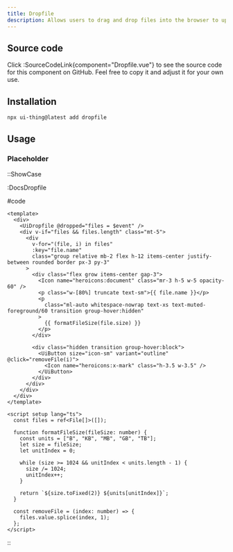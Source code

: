 ```yaml
---
title: Dropfile
description: Allows users to drag and drop files into the browser to upload them.
---
```


## Source code

Click :SourceCodeLink{component="Dropfile.vue"} to see the source code for this component on GitHub. Feel free to copy it and adjust it for your own use.

## Installation

```bash
npx ui-thing@latest add dropfile
```

## Usage

### Placeholder

::ShowCase

:DocsDropfile

#code

<!-- automd:file src="../../app/components/content/Docs/DocsDropfile.vue" code lang="vue" -->

```vue [DocsDropfile.vue]
<template>
  <div>
    <UiDropfile @dropped="files = $event" />
    <div v-if="files && files.length" class="mt-5">
      <div
        v-for="(file, i) in files"
        :key="file.name"
        class="group relative mb-2 flex h-12 items-center justify-between rounded border px-3 py-3"
      >
        <div class="flex grow items-center gap-3">
          <Icon name="heroicons:document" class="mr-3 h-5 w-5 opacity-60" />
          <p class="w-[80%] truncate text-sm">{{ file.name }}</p>
          <p
            class="ml-auto whitespace-nowrap text-xs text-muted-foreground/60 transition group-hover:hidden"
          >
            {{ formatFileSize(file.size) }}
          </p>
        </div>

        <div class="hidden transition group-hover:block">
          <UiButton size="icon-sm" variant="outline" @click="removeFile(i)">
            <Icon name="heroicons:x-mark" class="h-3.5 w-3.5" />
          </UiButton>
        </div>
      </div>
    </div>
  </div>
</template>

<script setup lang="ts">
  const files = ref<File[]>([]);

  function formatFileSize(fileSize: number) {
    const units = ["B", "KB", "MB", "GB", "TB"];
    let size = fileSize;
    let unitIndex = 0;

    while (size >= 1024 && unitIndex < units.length - 1) {
      size /= 1024;
      unitIndex++;
    }

    return `${size.toFixed(2)} ${units[unitIndex]}`;
  }

  const removeFile = (index: number) => {
    files.value.splice(index, 1);
  };
</script>

```

<!-- /automd-->

::
